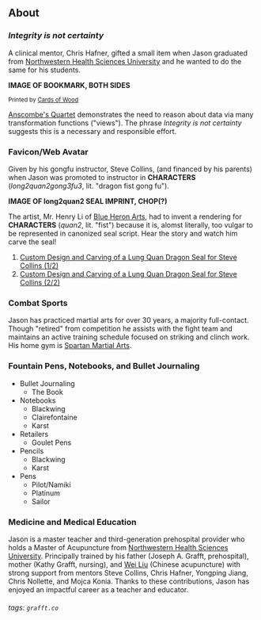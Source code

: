 ## About
### *Integrity is not certainty*
A clinical mentor, Chris Hafner, gifted a small item when Jason graduated from [Northwestern Health Sciences University][nwhsu] and he wanted to do the same for his students. 

**IMAGE OF BOOKMARK, BOTH SIDES**

<small>Printed by [Cards of Wood](https://www.cardsofwood.com/)</small>

[Anscombe's Quartet][quartet] demonstrates the need to reason about data via many transformation functions ("views"). The phrase *Integrity is not certainty* suggests this is a necessary and responsible effort.

### Favicon/Web Avatar
Given by his gongfu instructor, Steve Collins, (and financed by his parents) when Jason was promoted to instructor in **CHARACTERS** (*long2quan2gong3fu3*, lit. "dragon fist gong fu").

**IMAGE OF long2quan2 SEAL IMPRINT, CHOP(?)**

The artist, Mr. Henry Li of [Blue Heron Arts][bha], had to invent a rendering for **CHARACTERS** (*quan2*, lit. "fist") because it is, alomst literally, too vulgar to be represented in canonized seal script. Hear the story and watch him carve the seal!

1. [Custom Design and Carving of a Lung Quan Dragon Seal for Steve Collins (1/2)](https://youtu.be/JCHzsLWwh_k)
1. [Custom Design and Carving of a Lung Quan Dragon Seal for Steve Collins (2/2)](https://youtu.be/PhChzTgj6Qk)

### Combat Sports
Jason has practiced martial arts for over 30 years, a majority full-contact. Though "retired" from competition he assists with the fight team and maintains an active training schedule focused on striking and clinch work. His home gym is [Spartan Martial Arts][sma].

### Fountain Pens, Notebooks, and Bullet Journaling
- Bullet Journaling
    - The Book
- Notebooks
    - Blackwing
    - Clairefontaine
    - Karst
- Retailers
    - Goulet Pens
- Pencils
    - Blackwing
    - Karst
- Pens
    - Pilot/Namiki
    - Platinum
    - Sailor

### Medicine and Medical Education
Jason is a master teacher and third-generation prehospital provider who holds a Master of Acupuncture from [Northwestern Health Sciences University][nwhsu]. Principally trained by his father (Joseph A. Grafft, prehospital), mother (Kathy Grafft, nursing), and [Wei Liu][wla] (Chinese acupuncture) with strong support from mentors Steve Collins, Chris Hafner, Yongping Jiang, Chris Nollette, and Mojca Konia. Thanks to these contributions, Jason has enjoyed an impactful career as a teacher and educator.

[bha]: https://www.blueheronarts.com/
[nwhsu]: https://www.nwhealth.edu/
[quartet]: https://en.wikipedia.org/wiki/Anscombe%27s_quartet
[sma]: https://spartanmartialartsgym.com/
[wla]: http://weiliuacupuncture.com/

###### tags: `grafft.co`